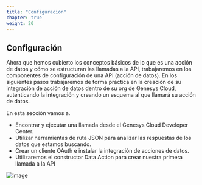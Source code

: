 ```yaml
---
title: "Configuración"
chapter: true
weight: 20
---
```


## Configuración


Ahora que hemos cubierto los conceptos básicos de lo que es una acción de datos y cómo se estructuran las llamadas a la API, trabajaremos en los componentes de configuración de una API (acción de datos). En los siguientes pasos trabajaremos de forma práctica en la creación de su integración de acción de datos dentro de su org de Genesys Cloud, autenticando la integración y creando un esquema al que llamará su acción de datos. 

En esta sección vamos a.
  * Encontrar y ejecutar una llamada desde el Genesys Cloud Developer Center.
  * Utilizar herramientas de ruta JSON para analizar las respuestas de los datos que estamos buscando.
  * Crear un cliente OAuth e instalar la integración de acciones de datos.
  * Utilizaremos el constructor Data Action para crear nuestra primera llamada a la API



![image](/images/KVP.jpg)